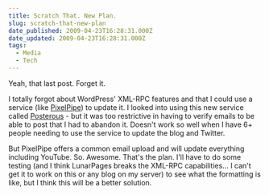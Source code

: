 ```yaml
---
title: Scratch That. New Plan.
slug: scratch-that-new-plan
date_published: 2009-04-23T16:28:31.000Z
date_updated: 2009-04-23T16:28:31.000Z
tags:
  - Media
  - Tech
---
```


Yeah, that last post. Forget it.

I totally forgot about WordPress' XML-RPC features and that I could use a service (like [PixelPipe](http://pixelpipe.com)) to update it. I looked into using this new service called [Posterous](http://posterous.com) - but it was too restrictive in having to verify emails to be able to post that I had to abandon it. Doesn't work so well when I have 6+ people needing to use the service to update the blog and Twitter.

But PixelPipe offers a common email upload and will update everything including YouTube. So. Awesome. That's the plan. I'll have to do some testing (and I think LunarPages breaks the XML-RPC capabilities... I can't get it to work on this or any blog on my server) to see what the formatting is like, but I think this will be a better solution.
